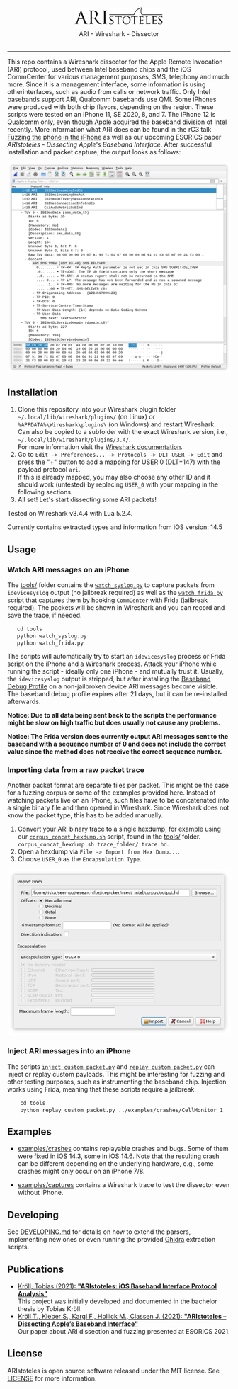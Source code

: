 <div align="center">
    <br><br>
    <img src="assets/logo.png" alt="ARIstoteles logo" width="40%">
    <br>
    ARI - Wireshark - Dissector
    <br>
    <br>
    <hr>
</div>

This repo contains a Wireshark dissector for the Apple Remote Invocation (ARI) protocol, used between Intel baseband chips and the
iOS CommCenter for various management purposes, SMS, telephony and much more. Since it is a management interface, some
information is using otherinterfaces, such as audio from calls or network traffic.
Only Intel basebands support ARI, Qualcomm basebands use QMI.
Some iPhones were produced with both chip flavors, depending on the region. These
scripts were tested on an iPhone 11, SE 2020, 8, and 7. The iPhone 12 is Qualcomm only, even though Apple acquired
the baseband division of Intel recently. More information what ARI does can be found in the rC3 talk
[Fuzzing the phone in the iPhone](https://media.ccc.de/v/rc3-11358-fuzzing_the_phone_in_the_iphone)
as well as our upcoming ESORICS paper *ARIstoteles - Dissecting Apple's Baseband Interface*.
After successful installation and packet capture, the output looks as follows:

![SMS](assets/wireshark_sms.png)


## Installation

1. Clone this repository into your Wireshark plugin folder `~/.local/lib/wireshark/plugins/` (on Linux) or `%APPDATA%\Wireshark\plugins\` (on Windows) and restart Wireshark.  
   Can also be copied to a subfolder with the exact Wireshark version, i.e., `~/.local/lib/wireshark/plugins/3.4/`.  
   For more information visit the [Wireshark documentation](https://www.wireshark.org/docs/wsug_html_chunked/ChPluginFolders.html).
2. Go to `Edit -> Preferences... -> Protocols -> DLT_USER -> Edit` and press the "+" button to add a mapping for USER 0 (DLT=147) with the payload protocol `ari`.  
   If this is already mapped, you may also choose any other ID and it should work (untested) by replacing `USER_0` with your mapping in the following sections.
3. All set! Let's start dissecting some ARI packets!

Tested on Wireshark v3.4.4 with Lua 5.2.4.  

Currently contains extracted types and information from iOS version: 14.5

## Usage


### Watch ARI messages on an iPhone

The [tools/](tools/) folder contains the [`watch_syslog.py`](tools/watch_syslog.py) to capture packets from
`idevicesyslog` output (no jailbreak required) as well as the 
[`watch_frida.py`](tools/watch_frida.py) script that captures them by hooking `CommCenter` with Frida (jailbreak required).
The packets will be shown in Wireshark and you can record and save the trace, if needed.

```
   cd tools
   python watch_syslog.py
   python watch_frida.py
```

The scripts will automatically try to start an `idevicesyslog` process or Frida script on the iPhone and a Wireshark
process. Attack your iPhone while running the script - ideally only one iPhone - and mutually trust it.
Usually, the `idevicesyslog` output is stripped, but after installing the
[Baseband Debug Profile](https://developer.apple.com/bug-reporting/profiles-and-logs/) on a non-jailbroken device
ARI messages become visible. The baseband debug profile expires after 21 days, but it can be re-installed afterwards.


**Notice: Due to all data being sent back to the scripts the performance might be slow on high traffic but does usually
not cause any problems.**

**Notice: The Frida version does currently output ARI messages sent to the baseband with a sequence number of 0 
and does not include the correct value since the method does not receive the correct sequence number.**


### Importing data from a raw packet trace

Another packet format are separate files per packet. This might be the case for a fuzzing corpus or some of the
examples provided here. Instead of watching packets live on an iPhone, such files have to be concatenated into a
single binary file and then opened in Wireshark. Since Wireshark does not know the packet type, this has to be added
manually.

1. Convert your ARI binary trace to a single hexdump, for example using our [`corpus_concat_hexdump.sh`](tools/corpus_concat_hexdump.sh)
   script, found in the [tools/](tools) folder.  
`corpus_concat_hexdump.sh trace_folder/ trace.hd`.
2. Open a hexdump via `File -> Import from Hex Dump...`.
3. Choose `USER_0` as the `Encapsulation Type`.

![Import](assets/wireshark_import.png)


### Inject ARI messages into an iPhone

The scripts [`inject_custom_packet.py`](tools/inject_custom_packet.py) and [`replay_custom_packet.py`](tools/replay_custom_packet.py)
can inject or replay custom payloads. This might be interesting for fuzzing and other testing purposes, such as instrumenting
the baseband chip. Injection works using Frida, meaning that these scripts require a jailbreak.

```
    cd tools
    python replay_custom_packet.py ../examples/crashes/CellMonitor_1
```


## Examples

* [examples/crashes](examples/crashes/) contains replayable crashes and bugs. Some of them were fixed in iOS 14.3, some in iOS 14.6.
  Note that the resulting crash can be different depending on the underlying hardware, e.g., some crashes might only occur
  on an iPhone 7/8.
  
* [examples/captures](examples/captures/) contains a Wireshark trace to test the dissector even without iPhone.


## Developing

See [DEVELOPING.md](DEVELOPING.md) for details on how to extend the parsers, implementing new ones or even running
the provided [Ghidra](https://github.com/NationalSecurityAgency/ghidra) extraction scripts.

## Publications

- [Kröll, Tobias (2021): **"ARIstoteles: iOS Baseband Interface Protocol Analysis"**](https://tuprints.ulb.tu-darmstadt.de/id/eprint/19397)  
   This project was initially developed and documented in the bachelor thesis by Tobias Kröll.
- [Kröll T., Kleber S., Kargl F., Hollick M., Classen J. (2021): **"ARIstoteles – Dissecting Apple’s Baseband Interface"**](https://doi.org/10.1007/978-3-030-88418-5_7)  
   Our paper about ARI dissection and fuzzing presented at ESORICS 2021.

## License

ARIstoteles is open source software released under the MIT license. See [LICENSE](LICENSE) for more information.
